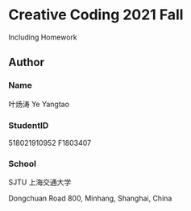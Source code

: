 # Creative Coding 2021 Fall

Including Homework

## Author

### Name

叶炀涛 Ye Yangtao 

### StudentID

518021910952 F1803407

### School

SJTU 上海交通大学

Dongchuan Road 800, Minhang, Shanghai, China
